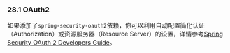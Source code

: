 ### 28.1 OAuth2
如果添加了`spring-security-oauth2`依赖，你可以利用自动配置简化认证（Authorization）或资源服务器（Resource Server）的设置，详情参考[Spring Security OAuth 2 Developers Guide](http://projects.spring.io/spring-security-oauth/docs/oauth2.html)。

